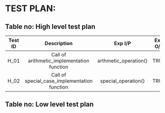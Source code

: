 <h1>TEST PLAN:</h1>

<h2>Table no: High level test plan</h2>

|Test ID|	Description|	Exp I/P	|Exp O/P|	Actual Out|
|:----:|:------:|:------:|:------:|:------:|
|H_01|Call of arithmetic_implementation function|	arthmetic_operation()|	TRUE	|TRUE|
|H_02|	Call of special_case_implementation function	|special_operation()	|TRUE	|TRUE|

<h2>Table no: Low level test plan</h2>



